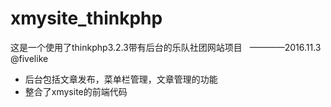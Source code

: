 # xmysite_thinkphp
这是一个使用了thinkphp3.2.3带有后台的乐队社团网站项目   ————2016.11.3  @fivelike
* 后台包括文章发布，菜单栏管理，文章管理的功能
* 整合了xmysite的前端代码
